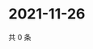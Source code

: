 # 2021-11-26

共 0 条

<!-- BEGIN WEIBO -->
<!-- 最后更新时间 Fri Nov 26 2021 03:11:37 GMT+0800 (China Standard Time) -->

<!-- END WEIBO -->
